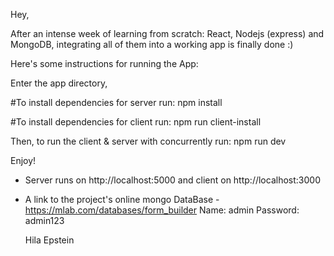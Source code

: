 
Hey,

After an intense week of learning from scratch: React, Nodejs (express) and MongoDB, integrating all of them into a working app is finally done :)

Here's some instructions for running the App:

Enter the app directory,


#To install dependencies for server run:
npm install

#To install dependencies for client run:
npm run client-install

Then, to run the client & server with concurrently run:
npm run dev

Enjoy!


- Server runs on http://localhost:5000 and client on http://localhost:3000
- A link to the project's online mongo DataBase - https://mlab.com/databases/form_builder 
  Name: admin
  Password: admin123
  
  
  Hila Epstein

